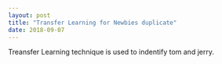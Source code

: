 ```yaml
---
layout: post
title: "Transfer Learning for Newbies duplicate"
date: 2018-09-07
---
```


Treansfer Learning technique is used to indentify tom and jerry.
